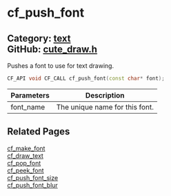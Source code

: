 [](../header.md ':include')

# cf_push_font

Category: [text](/api_reference?id=text)  
GitHub: [cute_draw.h](https://github.com/RandyGaul/cute_framework/blob/master/include/cute_draw.h)  
---

Pushes a font to use for text drawing.

```cpp
CF_API void CF_CALL cf_push_font(const char* font);
```

Parameters | Description
--- | ---
font_name | The unique name for this font.

## Related Pages

[cf_make_font](/text/cf_make_font.md)  
[cf_draw_text](/text/cf_draw_text.md)  
[cf_pop_font](/text/cf_pop_font.md)  
[cf_peek_font](/text/cf_peek_font.md)  
[cf_push_font_size](/text/cf_push_font_size.md)  
[cf_push_font_blur](/text/cf_push_font_blur.md)  
